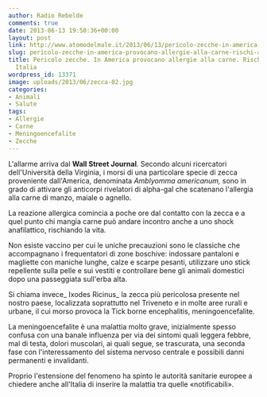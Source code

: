 ```yaml
---
author: Radio Rebelde
comments: true
date: 2013-06-13 19:50:36+00:00
layout: post
link: http://www.atomodelmale.it/2013/06/13/pericolo-zecche-in-america-provocano-allergie-alla-carne-rischi-anche-in-italia/
slug: pericolo-zecche-in-america-provocano-allergie-alla-carne-rischi-anche-in-italia
title: Pericolo zecche. In America provocano allergie alla carne. Rischi anche in
  Italia
wordpress_id: 13371
image: uploads/2013/06/zecca-02.jpg
categories:
- Animali
- Salute
tags:
- Allergie
- Carne
- Meningoencefalite
- Zecche
---
```


L'allarme arriva dal **Wall Street Journal**. Secondo alcuni ricercatori dell'Università della Virginia, i morsi di una particolare specie di zecca proveniente dall'America, denominata _Amblyomma americanum,_ sono in grado di attivare gli anticorpi rivelatori di alpha-gal che scatenano l'allergia alla carne di manzo, maiale o agnello.

La reazione allergica comincia a poche ore dal contatto con la zecca e a quel punto chi mangia carne può andare incontro anche a uno shock anafilattico, rischiando la vita.

Non esiste vaccino per cui le uniche precauzioni sono le classiche che accompagnano i frequentatori di zone boschive: indossare pantaloni e magliette con maniche lunghe, calze e scarpe pesanti, utilizzare uno stick repellente sulla pelle e sui vestiti e controllare bene gli animali domestici dopo una passeggiata sull'erba alta.

Si chiama invece_ Ixodes Ricinus_ la zecca più pericolosa presente nel nostro paese, localizzata soprattutto nel Triveneto e in molte aree rurali e urbane, il cui morso provoca la Tick borne encephalitis, meningoencefalite.

La meningoencefalite è una malattia molto grave, inizialmente spesso confusa con una banale influenza per via dei sintomi quali leggera febbre, mal di testa, dolori muscolari, ai quali segue, se trascurata, una seconda fase con l'interessamento del sistema nervoso centrale e possibili danni permanenti e invalidanti.

Proprio l'estensione del fenomeno ha spinto le autorità sanitarie europee a chiedere anche all'Italia di inserire la malattia tra quelle «notificabili».
